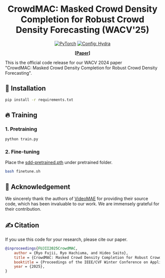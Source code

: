 <div align="center">

# CrowdMAC: Masked Crowd Density Completion for Robust Crowd Density Forecasting (WACV'25)

<a href="https://pytorch.org/get-started/locally/"><img alt="PyTorch" src="https://img.shields.io/badge/PyTorch-ee4c2c?logo=pytorch&logoColor=white"></a>
<a href="https://hydra.cc/"><img alt="Config: Hydra" src="https://img.shields.io/badge/Config-Hydra-89b8cd"></a>

**[[Paper](https://arxiv.org/abs/2407.14725)]**

</div>

This is the official code release for our WACV 2024 paper \
"CrowdMAC: Masked Crowd Density Completion for Robust Crowd Density Forecasting".

## 🔨 Installation
```bash
pip install -r requirements.txt
```

</div>

## 🔥 Training
### 1. Pretraining
```bash
python train.py
```

### 2. Fine-tuning
Place the [sdd-pretrained.pth](https://keio.box.com/s/enoy1nr1pmm57dub6tr6vj72mi9qa6tp) under pretrained folder.
```bash
bash finetune.sh
```

## 👏 Acknowledgement

We sincerely thank the authors of [VideoMAE](https://github.com/MCG-NJU/VideoMAE) for providing their source code, which has been invaluable to our work. We are immensely grateful for their contribution.



## ✍️ Citation
If you use this code for your research, please cite our paper.
```bib
@inproceedings{FUJII2025CrowdMAC,
    author = {Ryo Fujii, Ryo Hachiuma, and Hideo Saito},
    title = {CrowdMAC: Masked Crowd Density Completion for Robust Crowd Density Forecasting},
    booktitle = {Proceedings of the IEEE/CVF Winter Conference on Applications of Computer Vision (WACV)},
    year = {2025},
}
```